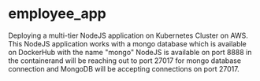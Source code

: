 # employee_app
Deploying a multi-tier NodeJS application on Kubernetes Cluster on AWS.
This NodeJS application works with a mongo database which is available on DockerHub with the name "mongo"
NodeJS is available on port 8888 in the containerand will be reaching out to port 27017 for mongo database connection and MongoDB will be accepting connections on port 27017.
